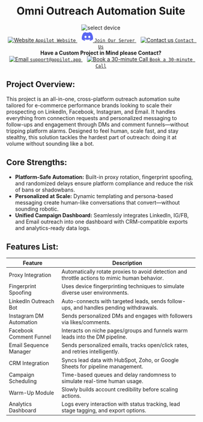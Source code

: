 <h1 align="center">Omni Outreach Automation Suite</h1>

<div align="center">
  <img
    src="https://github.com/user-attachments/assets/d200549d-7613-446f-a43b-19a4117ca360"
    alt="select device"
    width="600px"
  />
</div>


<div align="center">
  <a href="https://appilot.app/">
    <img
      alt="Website"
      width="25px"
      src="https://github.com/user-attachments/assets/8e5f3af3-b098-4c1d-980d-df9aebc680d0"
    />
    <code>Appilot Website</code>
  </a>
  &nbsp;&nbsp;
  <a href="https://discord.gg/3CZ5muJdF2">
    <img
      alt="Join Our Server"
      width="30px"
      src="https://github.com/Zeeshanahmad4/RealEstateMate-WhatsApp-Group-Management-Bot/blob/main/discord-icon-svgrepo-com.svg"
    />
    <code>Join Our Server</code>
  </a>
  &nbsp;&nbsp;
  <a href="https://t.me/devpilot1">
    <img
      alt="Contact us"
      width="30px"
      src="https://edent.github.io/SuperTinyIcons/images/svg/telegram.svg"
    />
    <code>Contact Us</code>
  </a>
</div>

<div align="center">
<strong> Have a Custom Project in Mind please Contact?</strong>

<div align="center">
  <a href="mailto:support@appilot.app">
  <img
    alt="Email"
    width="30px"
    src="https://github.com/user-attachments/assets/91c8d428-32b7-4be0-91fa-2e42c902b5b8"
  />
  <code>support@appilot.app</code>
</a>
  &nbsp;&nbsp;
  <a href="https://cal.com/app-pilot-m8i8oo/30min">
  <img
    alt="Book a 30-minute Call"
    width="30px"
    src="https://github.com/user-attachments/assets/cd3e5c7b-3e4e-4bb3-b242-bcc20ee78f13"
  />
  <code>Book a 30-minute Call</code>
</a>
<span>

<div align="left">

## Project Overview:
This project is an all-in-one, cross-platform outreach automation suite tailored for e-commerce performance brands looking to scale their prospecting on LinkedIn, Facebook, Instagram, and Email. It handles everything from connection requests and personalized messaging to follow-ups and engagement through DMs and comment funnels—without tripping platform alarms. Designed to feel human, scale fast, and stay stealthy, this solution tackles the hardest part of outreach: doing it at volume without sounding like a bot.

## Core Strengths:
- **Platform-Safe Automation:** Built-in proxy rotation, fingerprint spoofing, and randomized delays ensure platform compliance and reduce the risk of bans or shadowbans.
- **Personalized at Scale:** Dynamic templating and persona-based messaging create human-like conversations that convert—without sounding robotic.
- **Unified Campaign Dashboard:** Seamlessly integrates LinkedIn, IG/FB, and Email outreach into one dashboard with CRM-compatible exports and analytics-ready data logs.

## Features List:
| Feature                 | Description                                                                                   |
| ----------------------- | --------------------------------------------------------------------------------------------- |
| Proxy Integration       | Automatically rotate proxies to avoid detection and throttle actions to mimic human behavior. |
| Fingerprint Spoofing    | Uses device fingerprinting techniques to simulate diverse user environments.                  |
| LinkedIn Outreach Bot   | Auto-connects with targeted leads, sends follow-ups, and handles pending withdrawals.         |
| Instagram DM Automation | Sends personalized DMs and engages with followers via likes/comments.                         |
| Facebook Comment Funnel | Interacts on niche pages/groups and funnels warm leads into the DM pipeline.                  |
| Email Sequence Manager  | Sends personalized emails, tracks open/click rates, and retries intelligently.                |
| CRM Integration         | Syncs lead data with HubSpot, Zoho, or Google Sheets for pipeline management.                 |
| Campaign Scheduling     | Time-based queues and delay randomness to simulate real-time human usage.                     |
| Warm-Up Module          | Slowly builds account credibility before scaling actions.                                     |
| Analytics Dashboard     | Logs every interaction with status tracking, lead stage tagging, and export options.          |


